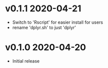 
# v0.1.1 2020-04-21

* Switch to 'Rscript' for easier install for users
* rename 'dplyr.sh' to just 'dplyr'

# v0.1.0 2020-04-20

* Initial release
